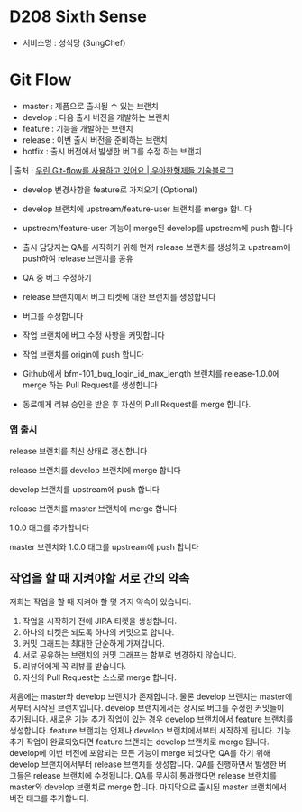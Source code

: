 # D208 Sixth Sense

- 서비스명 : 성식당 (SungChef)



# Git Flow

- master : 제품으로 출시될 수 있는 브랜치
- develop : 다음 출시 버전을 개발하는 브랜치
- feature : 기능을 개발하는 브랜치
- release : 이번 출시 버전을 준비하는 브랜치
- hotfix : 출시 버전에서 발생한 버그를 수정 하는 브랜치

| 출처 : [우린 Git-flow를 사용하고 있어요 | 우아한형제들 기술블로그](https://techblog.woowahan.com/2553/)

- develop 변경사항을 feature로 가져오기 (Optional)

- develop 브랜치에 upstream/feature-user 브랜치를 merge 합니다

- upstream/feature-user 기능이 merge된 develop를 upstream에 push 합니다

- 출시 담당자는 QA를 시작하기 위해 먼저 release 브랜치를 생성하고 upstream에 push하여 release 브랜치를 공유

- QA 중 버그 수정하기

- release 브랜치에서 버그 티켓에 대한 브랜치를 생성합니다

- 버그를 수정합니다

- 작업 브랜치에 버그 수정 사항을 커밋합니다

- 작업 브랜치를 origin에 push 합니다

- Github에서 bfm-101_bug_login_id_max_length 브랜치를 release-1.0.0에 merge 하는 Pull Request를 생성합니다

- 동료에게 리뷰 승인을 받은 후 자신의 Pull Request를 merge 합니다.

### 앱 출시

release 브랜치를 최신 상태로 갱신합니다

release 브랜치를 develop 브랜치에 merge 합니다

develop 브랜치를 upstream에 push 합니다

release 브랜치를 master 브랜치에 merge 합니다

1.0.0 태그를 추가합니다

master 브랜치와 1.0.0 태그를 upstream에 push 합니다

## 작업을 할 때 지켜야할 서로 간의 약속

저희는 작업을 할 때 지켜야 할 몇 가지 약속이 있습니다.

1. 작업을 시작하기 전에 JIRA 티켓을 생성합니다.
2. 하나의 티켓은 되도록 하나의 커밋으로 합니다.
3. 커밋 그래프는 최대한 단순하게 가져갑니다.
4. 서로 공유하는 브랜치의 커밋 그래프는 함부로 변경하지 않습니다.
5. 리뷰어에게 꼭 리뷰를 받습니다.
6. 자신의 Pull Request는 스스로 merge 합니다.

처음에는 master와 develop 브랜치가 존재합니다. 물론 develop 브랜치는 master에서부터 시작된 브랜치입니다. develop 브랜치에서는 상시로 버그를 수정한 커밋들이 추가됩니다. 새로운 기능 추가 작업이 있는 경우 develop 브랜치에서 feature 브랜치를 생성합니다. feature 브랜치는 언제나 develop 브랜치에서부터 시작하게 됩니다. 기능 추가 작업이 완료되었다면 feature 브랜치는 develop 브랜치로 merge 됩니다. develop에 이번 버전에 포함되는 모든 기능이 merge 되었다면 QA를 하기 위해 develop 브랜치에서부터 release 브랜치를 생성합니다. QA를 진행하면서 발생한 버그들은 release 브랜치에 수정됩니다. QA를 무사히 통과했다면 release 브랜치를 master와 develop 브랜치로 merge 합니다. 마지막으로 출시된 master 브랜치에서 버전 태그를 추가합니다.
